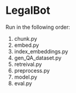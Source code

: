 # LegalBot
Run in the following order:
1) chunk.py
2) embed.py
3) index_embeddings.py
4) gen_QA_dataset.py
5) retreival.py
6) preprocess.py
7) model.py
9) eval.py